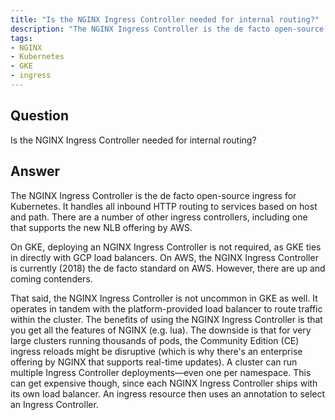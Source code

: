 ```yaml
---
title: "Is the NGINX Ingress Controller needed for internal routing?"
description: "The NGINX Ingress Controller is the de facto open-source ingress for Kubernetes."
tags:
- NGINX
- Kubernetes
- GKE
- ingress
---
```


## Question

Is the NGINX Ingress Controller needed for internal routing?


## Answer

The NGINX Ingress Controller is the de facto open-source ingress for Kubernetes. It handles all inbound HTTP routing to services based on host and path. There are a number of other ingress controllers, including one that supports the new NLB offering by AWS.

On GKE, deploying an NGINX Ingress Controller is not required, as GKE ties in directly with GCP load balancers. On AWS, the NGINX Ingress Controller is currently (2018) the de facto standard on AWS. However, there are up and coming contenders.

That said, the NGINX Ingress Controller is not uncommon in GKE as well. It operates in tandem with the platform-provided load balancer to route traffic within the cluster. The benefits of using the NGINX Ingress Controller is that you get all the features of NGINX (e.g. lua). The downside is that for very large clusters running thousands of pods, the Community Edition (CE) ingress reloads might be disruptive (which is why there's an enterprise offering by NGINX that supports real-time updates). A cluster can run multiple Ingress Controller deployments—even one per namespace. This can get expensive though, since each NGINX Ingress Controller ships with its own load balancer. An ingress resource then uses an annotation to select an Ingress Controller.
